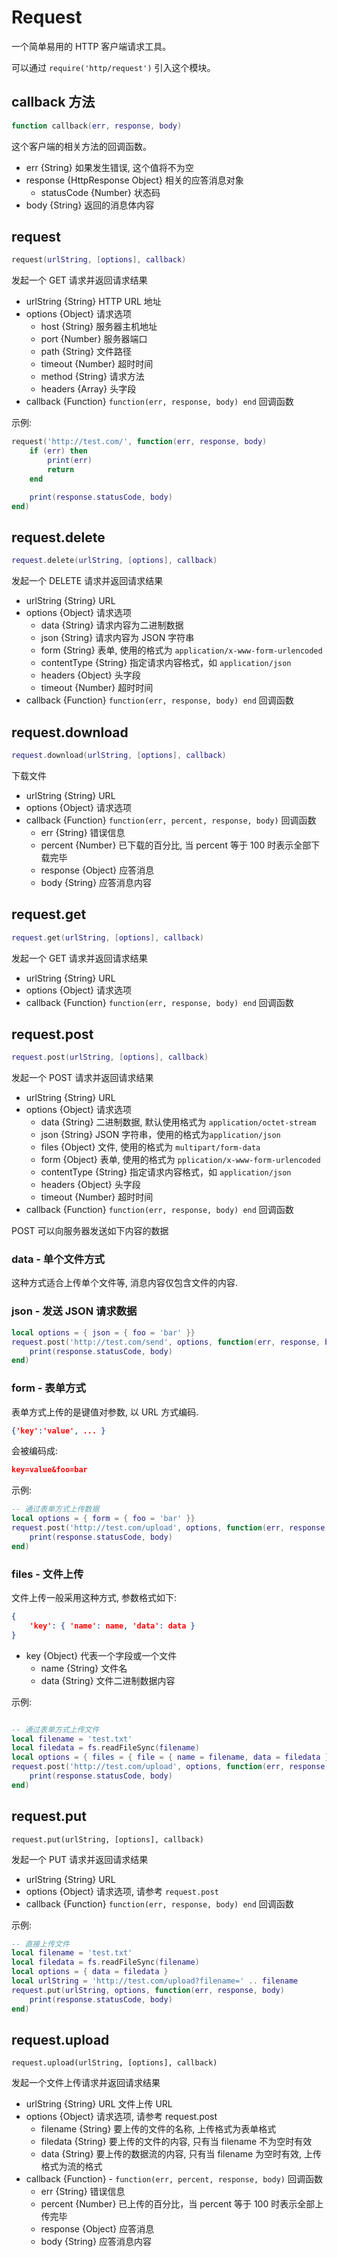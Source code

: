 # Request



一个简单易用的 HTTP 客户端请求工具。

可以通过 `require('http/request')` 引入这个模块。

## callback 方法

```lua
function callback(err, response, body)
```

这个客户端的相关方法的回调函数。

- err {String} 如果发生错误, 这个值将不为空
- response {HttpResponse Object} 相关的应答消息对象
  + statusCode {Number} 状态码
- body {String} 返回的消息体内容

## request

```lua
request(urlString, [options], callback)
```

发起一个 GET 请求并返回请求结果

- urlString {String}  HTTP URL 地址
- options {Object} 请求选项
  + host {String} 服务器主机地址
  + port {Number} 服务器端口
  + path {String} 文件路径
  + timeout {Number} 超时时间
  + method {String} 请求方法
  + headers {Array} 头字段
- callback {Function} `function(err, response, body) end` 回调函数

示例:

```lua
request('http://test.com/', function(err, response, body)
    if (err) then
        print(err)
        return
    end

    print(response.statusCode, body)
end)

```

## request.delete

```lua
request.delete(urlString, [options], callback)
```

发起一个 DELETE 请求并返回请求结果

- urlString {String} URL
- options {Object} 请求选项
  - data {String} 请求内容为二进制数据
  - json {String} 请求内容为 JSON 字符串
  - form {String} 表单, 使用的格式为 `application/x-www-form-urlencoded`
  - contentType {String} 指定请求内容格式，如 `application/json`
  - headers {Object} 头字段
  - timeout {Number} 超时时间
- callback {Function} `function(err, response, body) end` 回调函数

## request.download

```lua
request.download(urlString, [options], callback)
```

下载文件

- urlString {String} URL
- options {Object} 请求选项
- callback {Function}  `function(err, percent, response, body)` 回调函数
  + err {String} 错误信息
  + percent {Number} 已下载的百分比, 当 percent 等于 100 时表示全部下载完毕
  + response {Object} 应答消息
  + body {String} 应答消息内容

## request.get

```lua
request.get(urlString, [options], callback)
```

发起一个 GET 请求并返回请求结果

- urlString {String} URL
- options {Object} 请求选项
- callback {Function} `function(err, response, body) end` 回调函数


## request.post

```lua
request.post(urlString, [options], callback)
```

发起一个 POST 请求并返回请求结果

- urlString {String} URL
- options {Object} 请求选项
  + data {String} 二进制数据, 默认使用格式为 `application/octet-stream`
  + json {String} JSON 字符串，使用的格式为`application/json`
  + files {Object} 文件, 使用的格式为 `multipart/form-data`
  + form {Object} 表单, 使用的格式为 `pplication/x-www-form-urlencoded`
  + contentType {String} 指定请求内容格式，如 `application/json`
  + headers {Object} 头字段
  + timeout {Number} 超时时间
- callback {Function} `function(err, response, body) end` 回调函数

POST 可以向服务器发送如下内容的数据

### data - 单个文件方式

这种方式适合上传单个文件等, 消息内容仅包含文件的内容.

### json - 发送 JSON 请求数据

```lua
local options = { json = { foo = 'bar' }}
request.post('http://test.com/send', options, function(err, response, body)
    print(response.statusCode, body)
end)
```

### form - 表单方式

表单方式上传的是键值对参数, 以 URL 方式编码.

```json
{'key':'value', ... } 
```

会被编码成:

```json
key=value&foo=bar
```

示例:

```lua
-- 通过表单方式上传数据 
local options = { form = { foo = 'bar' }}
request.post('http://test.com/upload', options, function(err, response, body)
    print(response.statusCode, body)
end)
```

### files - 文件上传

文件上传一般采用这种方式, 参数格式如下:

```json
{
    'key': { 'name': name, 'data': data }
}
```

- key {Object} 代表一个字段或一个文件
  + name {String} 文件名
  + data {String} 文件二进制数据内容

示例:

```lua

-- 通过表单方式上传文件
local filename = 'test.txt'
local filedata = fs.readFileSync(filename) 
local options = { files = { file = { name = filename, data = filedata } } }
request.post('http://test.com/upload', options, function(err, response, body)
    print(response.statusCode, body)
end)

```

## request.put

    request.put(urlString, [options], callback)

发起一个 PUT 请求并返回请求结果

- urlString {String} URL 
- options {Object} 请求选项, 请参考 `request.post`
- callback {Function} `function(err, response, body) end` 回调函数

示例:

```lua
-- 直接上传文件
local filename = 'test.txt'
local filedata = fs.readFileSync(filename) 
local options = { data = filedata }
local urlString = 'http://test.com/upload?filename=' .. filename
request.put(urlString, options, function(err, response, body)
    print(response.statusCode, body)
end)

```


## request.upload

    request.upload(urlString, [options], callback)

发起一个文件上传请求并返回请求结果

- urlString {String} URL 文件上传 URL
- options {Object} 请求选项, 请参考 request.post
  + filename {String} 要上传的文件的名称, 上传格式为表单格式
  + filedata {String} 要上传的文件的内容, 只有当 filename 不为空时有效
  + data {String} 要上传的数据流的内容, 只有当 filename 为空时有效, 上传格式为流的格式
- callback {Function} - `function(err, percent, response, body)` 回调函数
  + err {String} 错误信息
  + percent {Number} 已上传的百分比，当 percent 等于 100 时表示全部上传完毕
  + response {Object} 应答消息
  + body {String} 应答消息内容


